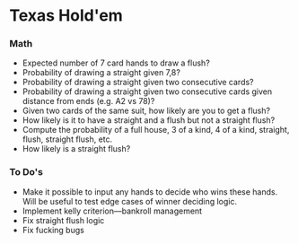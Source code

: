 # Texas Hold'em

### Math
* Expected number of 7 card hands to draw a flush?
* Probability of drawing a straight given 7,8?
* Probability of drawing a straight given two consecutive cards?
* Probability of drawing a straight given two consecutive cards given distance from ends (e.g. A2 vs 78)?
* Given two cards of the same suit, how likely are you to get a flush?
* How likely is it to have a straight and a flush but not a straight flush?
* Compute the probability of a full house, 3 of a kind, 4 of a kind, straight, flush, straight flush, etc.
* How likely is a straight flush?

### To Do's
* Make it possible to input any hands to decide who wins these hands. Will be useful to test edge cases of winner deciding logic.
* Implement kelly criterion––bankroll management
* Fix straight flush logic
* Fix fucking bugs

